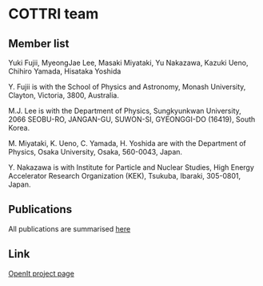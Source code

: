 # COTTRI team

## Member list

Yuki Fujii, MyeongJae Lee, Masaki Miyataki, Yu Nakazawa, Kazuki Ueno, Chihiro Yamada, Hisataka Yoshida


Y. Fujii is with the School of Physics and Astronomy, Monash University, Clayton, Victoria, 3800, Australia.

M.J. Lee is with the Department of Physics, Sungkyunkwan University, 2066 SEOBU-RO, JANGAN-GU, SUWON-SI, GYEONGGI-DO (16419), South Korea.

M. Miyataki, K. Ueno, C. Yamada, H. Yoshida are with the Department of Physics, Osaka University, Osaka, 560-0043, Japan.

Y. Nakazawa is with Institute for Particle and Nuclear Studies, High Energy Accelerator Research Organization (KEK), Tsukuba, Ibaraki, 305-0801, Japan.

## Publications
All publications are summarised [here](Publicationlist.md)

## Link
[OpenIt project page](http://openit.kek.jp/project/jL3JCENv/jL3JCENv)

